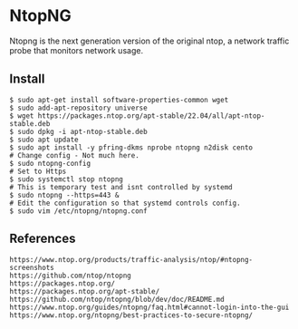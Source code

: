 NtopNG
=====

Ntopng is the next generation version of the original ntop, a network traffic 
probe that monitors network usage.

Install
-------

    $ sudo apt-get install software-properties-common wget 
    $ sudo add-apt-repository universe 
    $ wget https://packages.ntop.org/apt-stable/22.04/all/apt-ntop-stable.deb 
    $ sudo dpkg -i apt-ntop-stable.deb 
    $ sudo apt update 
    $ sudo apt install -y pfring-dkms nprobe ntopng n2disk cento
    # Change config - Not much here.
    $ sudo ntopng-config
    # Set to Https 
    $ sudo systemctl stop ntopng
    # This is temporary test and isnt controlled by systemd
    $ sudo ntopng --https=443 & 
    # Edit the configuration so that systemd controls config. 
    $ sudo vim /etc/ntopng/ntopng.conf

    
References
-----------

    https://www.ntop.org/products/traffic-analysis/ntop/#ntopng-screenshots
    https://github.com/ntop/ntopng
    https://packages.ntop.org/
    https://packages.ntop.org/apt-stable/
    https://github.com/ntop/ntopng/blob/dev/doc/README.md
    https://www.ntop.org/guides/ntopng/faq.html#cannot-login-into-the-gui
    https://www.ntop.org/ntopng/best-practices-to-secure-ntopng/